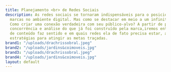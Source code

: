 ```yaml
---
title: Planejamento <br> de Redes Sociais
description: As redes sociais se tornaram indispensáveis para o posicionamento das
  marcas no ambiente digital. Mas como se destacar em meio a um infinito de informações?
  Como criar uma conexão verdadeira com seu público-alvo? A partir de pesquisa de
  concorrência e análise do que já foi construído pela marca,iremos entender que tipo
  de conteúdo faz sentido e em quais redes ela de fato precisa estar, além de criar
  estratégias para atingir as metas traçadas.
brand1: "/uploads/drachrissobral.jpeg"
brand2: "/uploads/jardins&coimoveis.jpg"
brand3: "/uploads/drachrissobral.jpeg"
brand4: "/uploads/jardins&coimoveis.jpg"
layout: default
---
```



